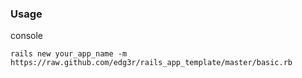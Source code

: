 ### Usage

console 

    rails new your_app_name -m https://raw.github.com/edg3r/rails_app_template/master/basic.rb
